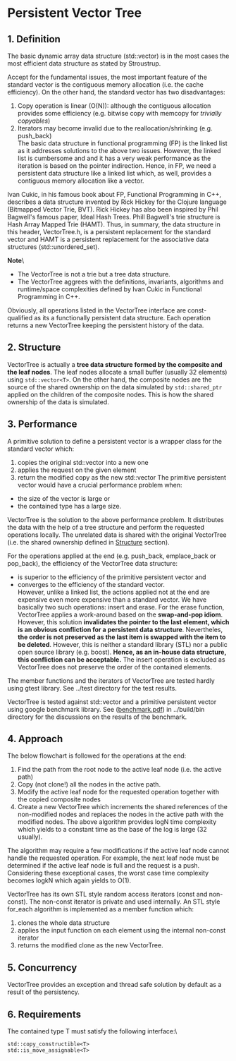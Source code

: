 # Persistent Vector Tree

## 1. Definition
The basic dynamic array data structure (std::vector) is in the most cases the most efficient data structure as stated by Stroustrup.

Accept for the fundamental issues, the most important feature of the standard vector is the contiguous memory allocation (i.e. the cache efficiency).
On the other hand, the standard vector has two disadvantages:
1. Copy operation is linear (O(N)): although the contiguous allocation provides some efficiency (e.g. bitwise copy with memcopy for *trivially copyables*)
2. Iterators may become invalid due to the reallocation/shrinking (e.g. push_back)\
The basic data structure in functional programming (FP) is the linked list as it addresses solutions to the above two issues.
However, the linked list is cumbersome and and it has a very weak performance as the iteration is based on the pointer indirection.
Hence, in FP, we need a persistent data structure like a linked list which, as well, provides a contiguous memory allocation like a vector.

Ivan Cukic, in his famous book about FP, Functional Programming in C++, describes a data structure 
invented by Rick Hickey for the Clojure language (Bitmapped Vector Trie, BVT).
Rick Hickey has also been inspired by Phil Bagwell's famous paper, Ideal Hash Trees.
Phill Bagwell's trie structure is Hash Array Mapped Trie (HAMT).
Thus, in summary, the data structure in this header, VectorTree.h, is a persistent replacement for the standard vector and 
HAMT is a persistent replacement for the associative data structures (std::unordered_set).

**Note**\
- The VectorTree is not a trie but a tree data structure.
- The VectorTree aggrees with the definitions, invariants, algorithms and runtime/space complexities defined by Ivan Cukic in Functional Programming in C++.

Obviously, all operations listed in the VectorTree interface are const-qualified as its a functionally persistent data structure.
Each operation returns a new VectorTree keeping the persistent history of the data.

## 2. Structure
VectorTree is actually a **tree data structure formed by the composite and the leaf nodes**.
The leaf nodes allocate a small buffer (usually 32 elements) using `std::vector<T>`.
On the other hand, the composite nodes are the source of the shared ownership on the data
simulated by `std::shared_ptr` applied on the children of the composite nodes.
This is how the shared ownership of the data is simulated.

## 3. Performance
A primitive solution to define a persistent vector is a wrapper class for the standard vector which:
1. copies the original std::vector into a new one
2. applies the request on the given element
3. return the modified copy as the new std::vector
The primitive persistent vector would have a crucial performance problem when:
- the size of the vector is large or
- the contained type has a large size.

VectorTree is the solution to the above performance problem.
It distributes the data with the help of a tree structure and perform the requested operations locally.
The unrelated data is shared with the original VectorTree (i.e. the shared ownership defined in [Structure](#2-Structure) section).

For the operations applied at the end (e.g. push_back, emplace_back or pop_back), the efficiency of the VectorTree data structure:
- is superior to the efficiency of the primitive persistent vector and
- converges to the efficiency of the standard vector.\
However, unlike a linked list, the actions applied not at the end are expensive even more expensive than a standard vector.
We have basically two such operations: insert and erase.
For the erase function, VectorTree applies a work-around based on the **swap-and-pop idiom**.
However, this solution **invalidates the pointer to the last element, which is an obvious confliction for a persistent data structure**.
Nevertheles, **the order is not preserved as the last item is swapped with the item to be deleted**.
However, this is neither a standard library (STL) nor a public open source library (e.g. boost).
**Hence, as an in-house data structure, this confliction can be acceptable.**
The insert operation is excluded as VectorTree does not preserve the order of the contained elements.

The member functions and the iterators of VectorTree are tested hardly using gtest library.
See ../test directory for the test results.

VectorTree is tested against std::vector and a primitive persistent vector using google benchmark library.
See ([benchmark.pdf](benchmark.pdf)) in ../build/bin directory for the discussions on the results of the benchmark.

## 4. Approach
The below flowchart is followed for the operations at the end:
1. Find the path from the root node to the active leaf node (i.e. the active path)
2. Copy (not clone!) all the nodes in the active path.
3. Modify the active leaf node for the requested operation together with the copied composite nodes
4. Create a new VectorTree which increments the shared references of the non-modified nodes and replaces the nodes in the active path with the modified nodes.
The above algorithm provides logN time complexity which yields to a constant time as the base of the log is large (32 usually).

The algorithm may require a few modifications if the active leaf node cannot handle the requested operation.
For example, the next leaf node must be determined if the active leaf node is full and the request is a push.
Considering these exceptional cases, the worst case time complexity becomes logkN which again yields to O(1).

VectorTree has its own STL style random access iterators (const and non-const).
The non-const iterator is private and used internally.
An STL style for_each algorithm is implemented as a member function which:
1. clones the whole data structure
2. applies the input function on each element using the internal non-const iterator
3. returns the modified clone as the new VectorTree.

## 5. Concurrency
VectorTree provides an exception and thread safe solution by default as a result of the persistency.

## 6. Requirements
The contained type T must satisfy the following interface:\
```
std::copy_constructible<T>
std::is_move_assignable<T>
```
